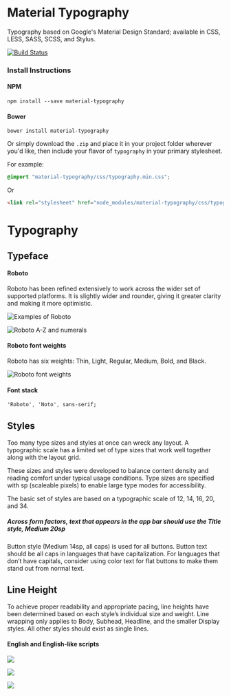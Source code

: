 # Material Typography

Typography based on Google's Material Design Standard; available in CSS, LESS, SASS, SCSS, and Stylus.

[![Build Status](https://travis-ci.org/juliancoleman/material-typography.svg?branch=master)](https://travis-ci.org/juliancoleman/material-typography)

### Install Instructions

#### NPM

```
npm install --save material-typography
```

#### Bower

```
bower install material-typography
```

Or simply download the `.zip` and place it in your project folder wherever you'd like, then include your flavor of `typography` in your primary stylesheet.

For example:

```css
@import "material-typography/css/typography.min.css";
```

Or

```html
<link rel="stylesheet" href="node_modules/material-typography/css/typography.min.css" />
```

# Typography

## Typeface

#### Roboto

Roboto has been refined extensively to work across the wider set of supported platforms. It is slightly wider and rounder, giving it greater clarity and making it more optimistic.

![Examples of Roboto](https://material-design.storage.googleapis.com/publish/material_v_4/material_ext_publish/0Bx4BSt6jniD7SW9CUzR4MnRpOTg/style_typography_roboto1.png)

![Roboto A-Z and numerals](https://material-design.storage.googleapis.com/publish/material_v_4/material_ext_publish/0Bx4BSt6jniD7Y3JIMkV5ZmVaM2c/style_typography_roboto2.png)

#### Roboto font weights

Roboto has six weights: Thin, Light, Regular, Medium, Bold, and Black.

![Roboto font weights](https://material-design.storage.googleapis.com/publish/material_v_4/material_ext_publish/0Bx4BSt6jniD7ZHlGSHpsMjU5YmM/style_typography_weights1.png)

#### Font stack

```css
'Roboto', 'Noto', sans-serif;
```

## Styles

Too many type sizes and styles at once can wreck any layout. A typographic scale has a limited set of type sizes that work well together along with the layout grid.

These sizes and styles were developed to balance content density and reading comfort under typical usage conditions. Type sizes are specified with sp (scaleable pixels) to enable large type modes for accessibility.

The basic set of styles are based on a typographic scale of 12, 14, 16, 20, and 34.

##### Across form factors, text that appears in the app bar should use the Title style, Medium 20sp

Button style (Medium 14sp, all caps) is used for all buttons. Button text should be all caps in languages that have capitalization. For languages that don’t have capitals, consider using color text for flat buttons to make them stand out from normal text.

## Line Height

To achieve proper readability and appropriate pacing, line heights have been determined based on each style’s individual size and weight. Line wrapping only applies to Body, Subhead, Headline, and the smaller Display styles. All other styles should exist as single lines.

#### English and English-like scripts

![](https://material-design.storage.googleapis.com/publish/material_v_4/material_ext_publish/0Bzhp5Z4wHba3Q1VaNVBsdFozUTg/style_typography_styles_lineheight1.png)

![](https://material-design.storage.googleapis.com/publish/material_v_4/material_ext_publish/0Bzhp5Z4wHba3S0hlSFBQRVE0QlU/style_typography_styles_lineheight2.png)

![](https://material-design.storage.googleapis.com/publish/material_v_4/material_ext_publish/0B6Okdz75tqQsSDJtU2ZnVDZhTGM/style_typography_styles_lineheight3.png)
